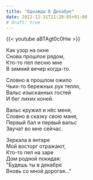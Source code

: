 ```yaml
---
title: "Однажды В Декабре"
date: 2022-12-31T21:29:05+01:00
# draft: true
---
```


{{< youtube aBTAgt0c0Hw >}}

Как узор на окне  
Снова прошлое рядом,  
Кто-то пел песню мне  
В зимний вечер когда-то.

Словно в прошлом ожило  
Чьих-то бережных рук тепло,  
Вальс изысканных гостей  
И бег лихих коней.

Вальс кружил и нёс меня,  
Словно в сказку свою маня,  
Первый бал и первый вальс  
Звучат во мне сейчас.

Зеркала в янтаре  
Мой восторг отражают,  
Кто-то пел на заре  
Дом родной покидая:  
"Будешь ты в декабре  
Вновь со мной дорогая..."

